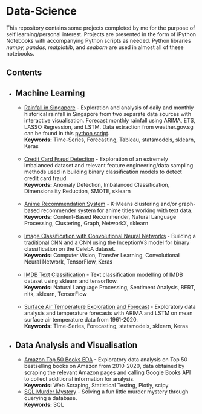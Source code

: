 # Data-Science
This repository contains some projects completed by me for the purpose of self learning/personal interest. Projects are presented in the form of iPython Notebooks with accompanying Python scripts as needed. Python libraries *numpy, pandas, matplotlib*, and *seaborn* are used in almost all of these notebooks.

## Contents
* ## Machine Learning
  * [Rainfall in Singapore](https://nbviewer.ipython.org/github/wenhao7/Data-Science/blob/f2b6a2d7e6648ee5d1ed647a80a24b7f17876237/Rainfall%20in%20Singapore/Rainfall%20in%20Singapore.ipynb) - Exploration and analysis of daily and monthly historical rainfall in Singapore from two separate data sources with interactive visualisation. Forecast monthly rainfall using ARIMA, ETS, LASSO Regression, and LSTM. Data extraction from weather.gov.sg can be found in this [python script](https://github.com/wenhao7/Data-Science/blob/main/Rainfall%20in%20Singapore/download_weather_gov.py). <br>
    **Keywords:** Time-Series, Forecasting, Tableau, statsmodels, sklearn, Keras<br><br>
  * [Credit Card Fraud Detection](https://github.com/wenhao7/Data-Science/blob/main/Credit%20Card%20Fraud%20Detection/Credit%20Card%20Fraud%20Detection.ipynb) - Exploration of an extremely imbalanced dataset and relevant feature engineering/data sampling methods used in building binary classification models to detect credit card fraud. <br>
    **Keywords:** Anomaly Detection, Imbalanced Classification, Dimensionality Reduction, SMOTE, sklearn<br><br>
  * [Anime Recommendation System](https://github.com/wenhao7/Data-Science/blob/main/Anime%20Recommendation%20System/Anime%20Recommendation%20System.ipynb) - K-Means clustering and/or graph-based recommender system for anime titles working with text data. <br>
    **Keywords:** Content-Based Recommender, Natural Language Processing, Clustering, Graph, NetworkX, sklearn<br><br>
  * [Image Classification with Convolutional Neural Networks](https://github.com/wenhao7/Data-Science/blob/main/Image%20Classification%20with%20CNN/Image%20classification%20with%20CNN.ipynb) - Building a traditional CNN and a CNN using the InceptionV3 model for binary classification on the CelebA dataset.<br>
    **Keywords:** Computer Vision, Transfer Learning, Convolutional Neural Network, TensorFlow, Keras<br><br>
  * [IMDB Text Classification](https://github.com/wenhao7/Data-Science/blob/main/IMDB%20Text%20Classification/IMDB%20Text%20Classification.ipynb) - Text classification modelling of IMDB dataset using sklearn and tensorflow.<br>
    **Keywords:** Natural Language Processing, Sentiment Analysis, BERT, nltk, sklearn, TensorFlow<br><br>
  * [Surface Air Temperature Exploration and Forecast](https://github.com/wenhao7/Data-Science/blob/main/Surface%20Air%20Temperature%20Exploration%20and%20Forecast/Mean%20Surface%20Air%20Temperature.ipynb) - Exploratory data analysis and temperature forecasts with ARIMA and LSTM on mean surface air temperature data from 1961-2020.<br>
    **Keywords:** Time-Series, Forecasting, statsmodels, sklearn, Keras

* ## Data Analysis and Visualisation
  * [Amazon Top 50 Books EDA](https://nbviewer.ipython.org/github/wenhao7/Data-Science/blob/f2b6a2d7e6648ee5d1ed647a80a24b7f17876237/Amazon%20Books%20EDA/amazon_eda.ipynb) - Exploratory data analysis on Top 50 bestselling books on Amazon from 2010-2020, data obtained by scraping the relevant Amazon pages and calling Google Books API to collect additional information for analysis.<br>
    **Keywords:** Web Scraping, Statistical Testing, Plotly, scipy
  * [SQL Murder Mystery](https://github.com/wenhao7/Data-Science/blob/main/SQL%20Murder%20Mystery/SQL%20Murder%20Mystery.ipynb) - Solving a fun little murder mystery through querying a database. <br>
    **Keywords:** SQL
